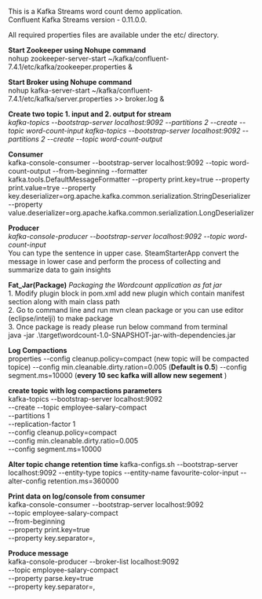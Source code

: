 This is a Kafka Streams word count demo application.  
Confluent Kafka Streams version - 0.11.0.0.  

All required properties files are available under the etc/ directory.  

**Start Zookeeper using Nohupe command**  
nohup zookeeper-server-start ~/kafka/confluent-7.4.1/etc/kafka/zookeeper.properties &

**Start Broker using Nohupe command**  
nohup kafka-server-start ~/kafka/confluent-7.4.1/etc/kafka/server.properties >> broker.log &

**Create two topic 1. input and 2. output for stream**  
_kafka-topics --bootstrap-server localhost:9092 --partitions 2 --create --topic word-count-input
kafka-topics --bootstrap-server localhost:9092 --partitions 2 --create --topic word-count-output_

**Consumer**  
kafka-console-consumer --bootstrap-server localhost:9092 --topic word-count-output --from-beginning --formatter kafka.tools.DefaultMessageFormatter --property print.key=true --property print.value=trye --property key.deserializer=org.apache.kafka.common.serialization.StringDeserializer --property value.deserializer=org.apache.kafka.common.serialization.LongDeserializer

**Producer**  
_kafka-console-producer --bootstrap-server localhost:9092 --topic word-count-input_  
You can type the sentence in upper case. SteamStarterApp convert the message in lower case 
and perform the process of collecting and summarize data to gain insights 

**Fat_Jar(Package)** _Packaging the Wordcount application as fat jar_  
    1. Modify plugin block in pom.xml add new plugin which contain manifest section along with main class path  
    2. Go to command line and run mvn clean package or you can use editor (eclipse/intelji) to make package  
    3. Once package is ready please run below command from terminal   
            java -jar .\target\wordcount-1.0-SNAPSHOT-jar-with-dependencies.jar

**Log Compactions**  
properties 
    --config cleanup.policy=compact (new topic will be compacted topice)
    --config min.cleanable.dirty.ration=0.005 (**Default is 0.5**)
    --config segment.ms=10000 (**every 10 sec kafka will allow new segement** )

**create topic with log compactions parameters**  
kafka-topics --bootstrap-server localhost:9092 \
--create --topic employee-salary-compact \
--partitions 1  \
--replication-factor 1 \
--config cleanup.policy=compact \
--config min.cleanable.dirty.ratio=0.005 \
--config segment.ms=10000

**Alter topic change retention time**
kafka-configs.sh --bootstrap-server localhost:9092 --entity-type topics --entity-name favourite-color-input --alter-config retention.ms=360000

**Print data on log/console from consumer**  
kafka-console-consumer --bootstrap-server localhost:9092 \
--topic employee-salary-compact \
--from-beginning \
--property print.key=true \
--property key.separator=,

**Produce message**  
kafka-console-producer --broker-list localhost:9092 \
--topic employee-salary-compact \
--property parse.key=true \
--property key.separator=,
